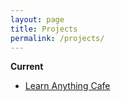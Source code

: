 ```yaml
---
layout: page
title: Projects
permalink: /projects/
---
```


**Current**
- [Learn Anything Cafe](https://learnanything.cafe/)

